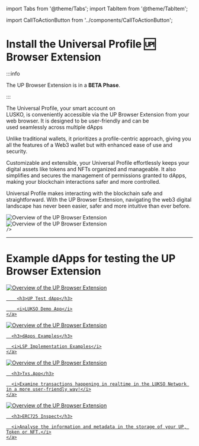 import Tabs from '@theme/Tabs';
import TabItem from '@theme/TabItem';

import CallToActionButton from '../components/CallToActionButton';

# Install the Universal Profile 🆙 Browser Extension

:::info

The UP Browser Extension is in a **BETA Phase**.

:::

The Universal Profile, your smart account on LUSKO, is conveniently accessible via the UP Browser Extension from your web browser. It is designed to be user-friendly and can be used seamlessly across multiple dApps

Unlike traditional wallets, it prioritizes a profile-centric approach, giving you all the features of a Web3 wallet but with enhanced ease of use and security.

Customizable and extensible, your Universal Profile effortlessly keeps your digital assets like tokens and NFTs organized and manageable. It also simplifies and secures the management of permissions granted to dApps, making your blockchain interactions safer and more controlled.

Universal Profile makes interacting with the blockchain safe and straightforward. With the UP Browser Extension, navigating the web3 digital landscape has never been easier, safer and more intuitive than ever before.

<div className="row" style={{ marginBottom: '2em', textAlign: 'center', justifyContent: 'center' }}>

  <div className="col">
    <img src="/img/extension/up-extension-showcase-1.png" alt="Overview of the UP Browser Extension" style={{ maxWidth: '300px' }} />
  
  </div>

  <div className="col">
    <img src="/img/extension/up-extension-showcase-2.png" alt="Overview of the UP Browser Extension" style={{ maxWidth: '300px' }} />
  
  </div>

</div>

<div className="row" >
  <div className="col" style={{ margin: '2em 0' }}>
    <CallToActionButton
      text="Download for Chrome / Brave"
      color="white"
      link="https://chrome.google.com/webstore/detail/universal-profiles/abpickdkkbnbcoepogfhkhennhfhehfn"
      icon="fa6-brands:chrome"
      style={{ display: 'flex', alignItems: 'center', justifyContent: 'center', textAlign: 'center' }}

    />

  </div>
  <div className="col" style={{ margin: '2em 0' }}>
    <CallToActionButton
      text="Download for Edge"
      color="white"
      bgColor="#303846"
      link="https://chrome.google.com/webstore/detail/universal-profiles/abpickdkkbnbcoepogfhkhennhfhehfn"
      icon="mingcute:edge-fill"
      style={{ display: 'flex', alignItems: 'center', justifyContent: 'center', textAlign: 'center' }}
    />
  </div>
</div>

---

# Example dApps for testing the UP Browser Extension

<div className="row" style={{ marginBottom: '2em', textAlign: 'center', justifyContent: 'center' }}>

  <div className="col" style={{ marginBottom: '2em' }}>
    <a href="https://up-test-dapp.lukso.tech">
      <img src="/img/example-dapp-up-test-dapp.png" alt="Overview of the UP Browser Extension" style={{ maxWidth: '300px', maxHeight: '160px' }} />
    
        <h3>UP Test dApp</h3>

        <i>LUKSO Demo App</i>
    </a>

  </div>

  <div className="col" style={{ marginBottom: '2em' }}>
    <a href="https://examples.lukso.tech">
      <img src="/img/example-dapps.png" alt="Overview of the UP Browser Extension" style={{ maxWidth: '300px', maxHeight: '160px' }} />
    
      <h3>dApps Examples</h3>

      <i>LSP Implementation Examples</i>
    </a>

  </div>

  <div className="col" style={{ marginBottom: '2em' }}>
    <a href="https://txs.app">
      <img src="/img/example-dapp-tsx-app.png" alt="Overview of the UP Browser Extension" style={{ maxWidth: '300px', maxHeight: '160px' }} />
    
      <h3>Txs.App</h3>

      <i>Examine transactions happening in realtime in the LUKSO Network in a more user-friendly way!</i>
    </a>

  </div>

  <div className="col" style={{ marginBottom: '2em' }}>
    <a href="https://erc725-inspect.lukso.tech/">
      <img src="/img/example-dapp-erc725-inspect.png" alt="Overview of the UP Browser Extension" style={{ maxWidth: '300px', maxHeight: '160px' }} />

      <h3>ERC725 Inspect</h3>

      <i>Analyse the information and metadata in the storage of your UP, Token or NFT.</i>
    </a>

  </div>

</div>
